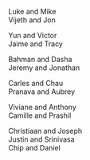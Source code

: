 Luke and Mike  
Vijeth and Jon  

Yun and Victor  
Jaime and Tracy  

Bahman and Dasha  
Jeremy and Jonathan  

Carles and Chau  
Pranava and Aubrey  

Viviane and Anthony  
Camille and Prashil  

Christiaan and Joseph  
Justin and Srinivasa  
Chip and Daniel  
  
